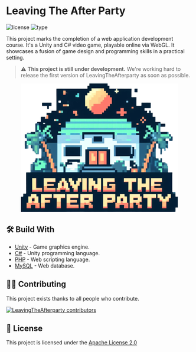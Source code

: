 # Leaving The After Party
![license](https://img.shields.io/badge/license%3A-apache_license_2.0-blue) ![type](https://img.shields.io/badge/type%3A-game-purple)

 This project marks the completion of a web application development course. It's a Unity and C# video game, playable online via WebGL. It showcases a fusion of game design and programming skills in a practical setting.

 > ⚠️ **This project is still under development.** We're working hard to release the first version of LeavingTheAfterparty as soon as possible.

<p align="center">
    <img src="./Assets/Images/Ui/AfterParty_Logo.png">
</p>

## 🛠️ Build With 
- [Unity](https://docs.unity.com/) - Game graphics engine.
- [C#](https://learn.microsoft.com/en-us/dotnet/csharp/) - Unity programming language.
- [PHP](https://www.php.net/docs.php) - Web scripting language.
- [MySQL](https://dev.mysql.com/doc/) - Web database.

## 🙏🏻 Contributing 
This project exists thanks to all people who contribute.

[![LeavingTheAfterparty contributors](https://contrib.rocks/image?repo=HugoRamosEs/LeavingTheAfterparty-game)](https://github.com/HugoRamosEs/LeavingTheAfterparty-game/graphs/contributors)

## 📄 License 
This project is licensed under the [Apache License 2.0](./LICENSE)

